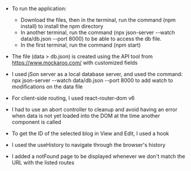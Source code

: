 - To run the application: 
  - Download the files, then in the terminal, run the command (npm install) to install the npm directory
  - In another terminal, run the command (npx json-server --watch data/db.json --port 8000) to be able to access the db file.
  - In the first terminal, run the command (npm start)
  
- The file (data > db.json) is created using the API tool from https://www.mockaroo.com/ with customized fields
- I used jSon server as a local database server, and used the command: npx json-server --watch data/db.json --port 8000 to add watch to modifications on the data file
- For client-side routing, I used react-router-dom v6
- I had to use an abort controller to cleanup and avoid having an error when data is not yet loaded into the DOM at the time another component is called 
- To get the ID of the selected blog in View and Edit, I used a hook
- I used the useHistory to navigate through the browser's history
- I added a notFound page to be displayed whenever we don't match the URL with the listed routes
